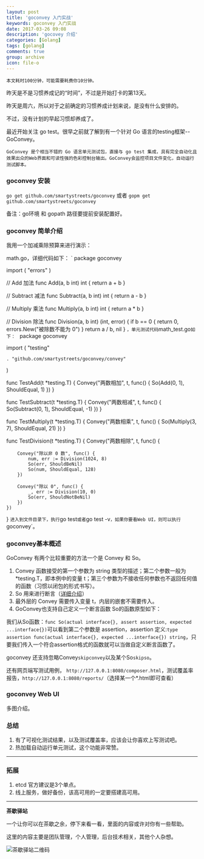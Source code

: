 ```yaml
---
layout: post
title: 'goconvey 入门实战'
keywords: goconvey 入门实战
date: 2017-03-26 09:08
description: 'gocovey 介绍'
categories: [Golang]
tags: [golang]
comments: true
group: archive
icon: file-o
---
```


	本文耗时100分钟，可能需要耗费你10分钟。

昨天是不是习惯养成记的“时间”，不过是开始打卡的第13天。

<!--more-->

昨天是周六，所以对于之前确定的习惯养成计划来说，是没有什么安排的。

不过，没有计划的早起习惯却养成了。

最近开始关注 go test。很早之前就了解到有一个针对 Go 语言的testing框架--GoConvey。
	
	GoConvey 是个相当不错的 Go 语言单元测试包，直接与 go test 集成，具有完全自动化且效果出众的Web界面和可读性强的色彩控制台输出。GoConvey会监控项目文件变化，自动运行测试脚本。

### goconvey 安装 ###

`go get github.com/smartystreets/goconvey`
或者
`gopm get github.com/smartystreets/goconvey`

备注：go环境 和 gopath 路径要提前安装配置好。

### goconvey 简单介绍 ###

我用一个加减乘除预算来进行演示：

math.go，详细代码如下：
`
package goconvey

import (
	"errors"
)

// Add 加法
func Add(a, b int) int {
	return a + b
}

// Subtract 减法
func Subtract(a, b int) int {
	return a - b
}

// Multiply 乘法
func Multiply(a, b int) int {
	return a * b
}

// Division 除法
func Division(a, b int) (int, error) {
	if b == 0 {
		return 0, errors.New("被除数不能为 0")
	}
	return a / b, nil
}
`
，单元测试代码 `math_test.go`如下：
`
package goconvey

import (
	"testing"

	. "github.com/smartystreets/goconvey/convey"
)

func TestAdd(t *testing.T) {
	Convey("两数相加", t, func() {
		So(Add(0, 1), ShouldEqual, 1)
	})
}

func TestSubtract(t *testing.T) {
	Convey("两数相减", t, func() {
		So(Subtract(0, 1), ShouldEqual, -1)
	})
}

func TestMultiply(t *testing.T) {
	Convey("两数相乘", t, func() {
		So(Multiply(3, 7), ShouldEqual, 21)
	})
}

func TestDivision(t *testing.T) {
	Convey("两数相除", t, func() {

		Convey("除以非 0 数", func() {
			num, err := Division(1024, 8)
			So(err, ShouldBeNil)
			So(num, ShouldEqual, 128)
		})

		Convey("除以 0", func() {
			_, err := Division(10, 0)
			So(err, ShouldNotBeNil)
		})
	})
}
`
进入到文件目录下，执行 `go test` 或者 `go test -v`，如果你要看Web UI，则可以执行 `goconvey`。

### goconvey基本概述 ###

GoConvey 有两个比较重要的方法一个是 Convey  和 So。

1. Convey 函数接受的第一个参数为 string 类型的描述；第二个参数一般为*testing.T，即本例中的变量 t；第三个参数为不接收任何参数也不返回任何值的函数（习惯以闭包的形式书写）。
2. So 用来进行断言（[详细介绍](https://github.com/smartystreets/goconvey/wiki/Assertions)）
3. 最外层的 Convey 需要传入变量 t，内层的嵌套不需要传入。
4. GoConvey也支持自己定义一个断言函数 So的函数原型如下：

我们从So函数：`func So(actual interface{}, assert assertion, expected ...interface{})`可以看到第二个参数是 assertion，assertion 定义:`type assertion func(actual interface{}, expected ...interface{}) string`，只要我们传入一个符合assertion格式的函数就可以当做自定义断言函数了。

goconvey 还支持忽略Convey`skipconvey`以及某个So`skipso`。

还有网页端写测试用例， `http://127.0.0.1:8080/composer.html`，测试覆盖率报告，`http://127.0.0.1:8080/reports/`（选择某一个*.html即可查看）

### goconvey Web UI ###

多图介绍。

### 总结 ###

1. 有了可视化测试结果，以及测试覆盖率，应该会让你喜欢上写测试吧。
2. 热加载自动运行单元测试，这个功能非常赞。

----

### 拓展 ###

1. etcd 官方建议是3个单点。
2. 线上服务，做好备份，该高可用的一定要搭建高可用。

----

**茶歇驿站**

一个让你可以在茶歇之余，停下来看一看，里面的内容或许对你有一些帮助。

这里的内容主要是团队管理，个人管理，后台技术相关，其他个人杂想。

![茶歇驿站二维码](http://ww4.sinaimg.cn/large/824dcde4gw1f358o5j022j20by0bywf8.jpg)
